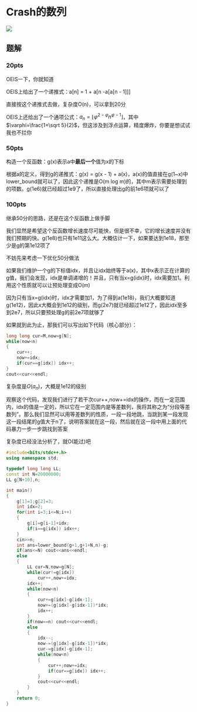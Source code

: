 # Crash的数列

![](http://www.ebola.pro/images/20180909A.jpg)

## 题解

### 20pts

OEIS一下，你就知道

OEIS上给出了一个递推式：a[n] = 1 + a[n -a[a[n - 1]]]

直接按这个递推式去做，复杂度O(n)，可以拿到20分

OEIS上还给出了一个通项公式：$a_n=\left \lfloor \varphi^{2-\varphi}n^{\varphi-1}\right \rfloor$，其中$\varphi=\frac{1+\sqrt 5}{2}$，但这涉及到浮点运算，精度爆炸，你要是想试试我也不拦你

### 50pts

构造一个反函数：g(x)表示a中**最后一个**值为x的下标

根据a的定义，得到g的递推式：g(x) = g(x - 1) + a(x)，a(x)的值直接在g(1~x)中lower_bound就可以了，因此这个递推是O(m log m)的，其中m表示需要处理到的项数。g(1e6)就已经超过1e9了，所以直接处理出g的前1e6项就可以了

### 100pts

继承50分的思路，还是在这个反函数上做手脚

我们显然是希望这个反函数增长速度尽可能快，但是很不幸，它的增长速度并没有我们预期的快。g(1e8)也只有1e11这么大。大概估计一下，如果要达到1e18，那至少是g的第1e12项了

不妨先来考虑一下优化50分做法

如果我们维护一个g的下标值idx，并且让idx始终等于a(x)，其中x表示正在计算的g值，我们会发现，idx是单调递增的！并且，只有当x=g(idx)时，idx需要加1。利用这个性质就可以让预处理变成O(m)

因为只有当x=g(idx)时，idx才需要加1，为了得到a(1e18)，我们大概要知道g(1e12)，因此x大概会到1e12的级别，而g(2e7)就已经超过1e12了，因此idx至多到2e7，所以只要预处理g的前2e7项就够了

如果就到此为止，那我们可以写出如下代码（核心部分）：

```cpp
long long cur=M,now=g[N];
while(now<n)
{
    cur++;
    now+=idx;
    if(cur==g[idx]) idx++;
}
cout<<cur<<endl;
```

复杂度是$O(a_n)$，大概是1e12的级别

观察这个代码，发现我们进行了若干次cur++,now+=idx的操作，而在一定范围内，idx的值是一定的，所以它在一定范围内是等差数列，我将其称之为“分段等差数列”。那么我们显然可以用等差数列的性质，一段一段地跳，当跳到某一段发现这一段结尾的g值大于n了，说明答案就在这一段，然后就在这一段中用上面的代码暴力一步一步跳找到答案

复杂度已经没法分析了，就O(能过)吧

```cpp
#include<bits/stdc++.h>
using namespace std;

typedef long long LL;
const int N=20000000;
LL g[N+10],n;

int main()
{
    g[1]=1;g[2]=3;
    int idx=2;
    for(int i=3;i<=N;i++)
    {
        g[i]=g[i-1]+idx;
        if(i==g[idx]) idx++;
    }
    cin>>n;
    int ans=lower_bound(g+1,g+1+N,n)-g;
    if(ans<=N) cout<<ans<<endl;
    else
    {
        LL cur=N,now=g[N];
        while(cur!=g[idx])
            cur++,now+=idx;
        idx++;
        while(now<n)
        {
            cur+=g[idx]-g[idx-1];
            now+=(g[idx]-g[idx-1])*idx;
            idx++;
        }
        if(now==n) cout<<cur<<endl;
        else
        {
            idx--;
            now-=(g[idx]-g[idx-1])*idx;
            cur-=g[idx]-g[idx-1];
            while(now<n)
            {
                cur++;now+=idx;
                if(cur==g[idx]) idx++;
            }
            cout<<cur<<endl;
        }
    }
    return 0;
}
```

